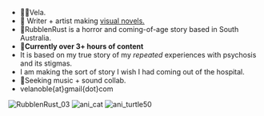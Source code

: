 - 🦘🦌Vela.
- 🍄 Writer + artist making [visual novels.](https://moondisorder.com/portfolio/rubbleandrust/) 
- 🐍RubblenRust is a horror and coming-of-age story based in South Australia.
- 🔪**Currently over 3+ hours of content**
- It is based on my true story of my <em>repeated</em> experiences with psychosis and its stigmas. 
- I am making the sort of story I wish I had coming out of the hospital.
- 🔑Seeking music + sound collab.
- velanoble{at}gmail{dot}com

![RubblenRust_03](https://user-images.githubusercontent.com/47091951/123734296-3a73bb80-d8dc-11eb-8a66-9d42dc649b9b.gif)
![ani_cat](https://user-images.githubusercontent.com/47091951/123735895-3f863a00-d8df-11eb-9e98-1a54df068bd6.gif)
![ani_turtle50](https://user-images.githubusercontent.com/47091951/123736006-6fcdd880-d8df-11eb-8be0-f37228f7d6cb.gif)

